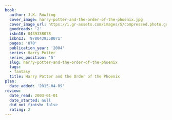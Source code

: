 ```yaml
---
book:
  author: J.K. Rowling
  cover_image: harry-potter-and-the-order-of-the-phoenix.jpg
  cover_image_url: https://i.gr-assets.com/images/S/compressed.photo.goodreads.com/books/1546910265l/2._SX98_.jpg
  goodreads: '2'
  isbn10: 0439358078
  isbn13: '9780439358071'
  pages: '870'
  publication_year: '2004'
  series: Harry Potter
  series_position: '5'
  slug: harry-potter-and-the-order-of-the-phoenix
  tags:
  - fantasy
  title: Harry Potter and the Order of the Phoenix
plan:
  date_added: '2015-04-09'
review:
  date_read: 2003-01-01
  date_started: null
  did_not_finish: false
  rating: 2
---
```


